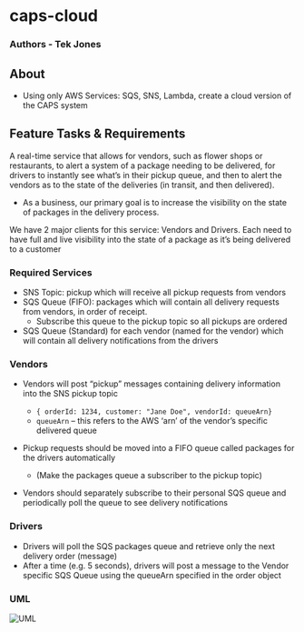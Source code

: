 # caps-cloud

### Authors - Tek Jones

## About
- Using only AWS Services: SQS, SNS, Lambda, create a cloud version of the CAPS system

## Feature Tasks & Requirements
A real-time service that allows for vendors, such as flower shops or restaurants, to alert a system of a package needing to be delivered, for drivers to instantly see what’s in their pickup queue, and then to alert the vendors as to the state of the deliveries (in transit, and then delivered).

- As a business, our primary goal is to increase the visibility on the state of packages in the delivery process.

We have 2 major clients for this service: Vendors and Drivers. Each need to have full and live visibility into the state of a package as it’s being delivered to a customer

### Required Services
- SNS Topic: pickup which will receive all pickup requests from vendors
- SQS Queue (FIFO): packages which will contain all delivery requests from vendors, in order of receipt.
  * Subscribe this queue to the pickup topic so all pickups are ordered
- SQS Queue (Standard) for each vendor (named for the vendor) which will contain all delivery notifications from the drivers

### Vendors
- Vendors will post “pickup” messages containing delivery information into the SNS pickup topic
  * ```{ orderId: 1234, customer: "Jane Doe", vendorId: queueArn}```
  * ```queueArn``` – this refers to the AWS ‘arn’ of the vendor’s specific delivered queue

- Pickup requests should be moved into a FIFO queue called packages for the drivers automatically
  * (Make the packages queue a subscriber to the pickup topic)
- Vendors should separately subscribe to their personal SQS queue and periodically poll the queue to see delivery notifications

### Drivers
- Drivers will poll the SQS packages queue and retrieve only the next delivery order (message)
- After a time (e.g. 5 seconds), drivers will post a message to the Vendor specific SQS Queue using the queueArn specified in the order object


### UML
![UML]()